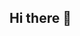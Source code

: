 ## Hi there 👋

<!--
Soy Benjamín Piccagli estudiante de ORT.Interesado en aprender nuevas tecnologías


- 🌱 Actualmente aprendiendo Java Script, Python, Node.js, express.js, postgres
- ⚡ Trabajando en[SignAI(https://github.com/BenjaPicca/SignAI-WEB)]
-->
